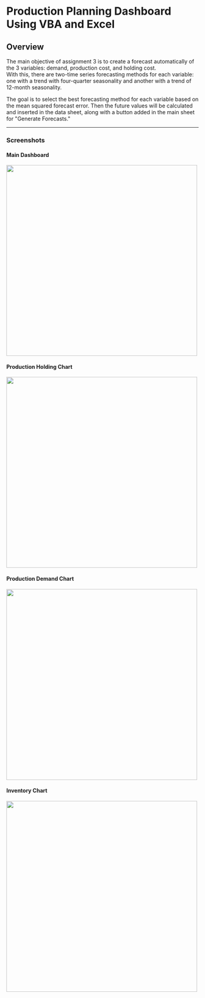 # Production Planning Dashboard Using VBA and Excel

## Overview
The main objective of assignment 3 is to create a forecast automatically of the 3 variables: demand, production cost, and holding cost.  
With this, there are two-time series forecasting methods for each variable: one with a trend with four-quarter seasonality and another with a trend of 12-month seasonality.  

The goal is to select the best forecasting method for each variable based on the mean squared forecast error. Then the future values will be calculated and inserted in the data sheet, along with a button added in the main sheet for "Generate Forecasts."

---

### **Screenshots**

#### **Main Dashboard**
<img src="https://github.com/user-attachments/assets/ac20c6f8-b96a-400f-bf1f-6ed690d95a51" width="500" />

#### **Production Holding Chart**
<img src="https://github.com/user-attachments/assets/708d51c5-7bce-4fea-95e8-c7fc6c8543a0" width="500" />

#### **Production Demand Chart**
<img src="https://github.com/user-attachments/assets/539bed2d-f827-4b0d-a8e3-2ebdb7f3502a" width="500" />

#### **Inventory Chart**
<img src="https://github.com/user-attachments/assets/597b2554-b44e-41de-9429-4b8a48b96f2f" width="500" />
